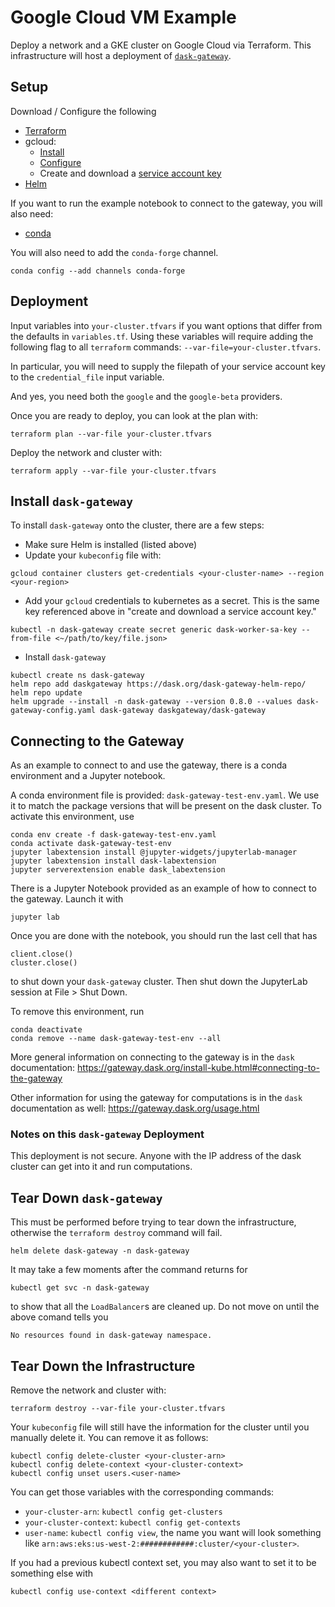 # Google Cloud VM Example

Deploy a network and a GKE cluster on Google Cloud via
Terraform. This infrastructure will host a deployment of
[`dask-gateway`](https://gateway.dask.org/).

## Setup

Download / Configure the following

- [Terraform](https://www.terraform.io/downloads.html)
- gcloud:
  - [Install](https://cloud.google.com/sdk/docs/install)
  - [Configure](https://cloud.google.com/sdk/docs/initializing)
  - Create and download a
  [service account key](https://cloud.google.com/iam/docs/creating-managing-service-account-keys) 
- [Helm](https://helm.sh/docs/intro/quickstart/)

If you want to run the example notebook to connect to the
gateway, you will also need:

- [conda](https://docs.conda.io/projects/conda/en/latest/user-guide/install/index.html)

You will also need to add the `conda-forge` channel.

```
conda config --add channels conda-forge
```

## Deployment

Input variables into `your-cluster.tfvars` if you want
options that differ from the defaults in `variables.tf`.
Using these variables will require adding the following flag
to all `terraform` commands: `--var-file=your-cluster.tfvars`.

In particular, you will need to supply the filepath of your
service account key to the `credential_file` input variable.

And yes, you need both the `google` and the `google-beta`
providers.

Once you are ready to deploy, you can look at the plan with:

```
terraform plan --var-file your-cluster.tfvars
```

Deploy the network and cluster with:

```
terraform apply --var-file your-cluster.tfvars
```

## Install `dask-gateway`

To install `dask-gateway` onto the cluster, there are a few
steps:
- Make sure Helm is installed (listed above)
- Update your `kubeconfig` file with:
```
gcloud container clusters get-credentials <your-cluster-name> --region <your-region>
```
- Add your `gcloud` credentials to kubernetes as a secret.
This is the same key referenced above in "create and download
a service account key."
```
kubectl -n dask-gateway create secret generic dask-worker-sa-key --from-file <~/path/to/key/file.json>
```
- Install `dask-gateway`
```
kubectl create ns dask-gateway
helm repo add daskgateway https://dask.org/dask-gateway-helm-repo/
helm repo update
helm upgrade --install -n dask-gateway --version 0.8.0 --values dask-gateway-config.yaml dask-gateway daskgateway/dask-gateway
```

## Connecting to the Gateway

As an example to connect to and use the gateway, there is
a conda environment and a Jupyter notebook.

A conda environment file is provided:
`dask-gateway-test-env.yaml`. We use it to match the package
versions that will be present on the dask cluster. To
activate this environment, use

```
conda env create -f dask-gateway-test-env.yaml
conda activate dask-gateway-test-env
jupyter labextension install @jupyter-widgets/jupyterlab-manager
jupyter labextension install dask-labextension
jupyter serverextension enable dask_labextension
```

There is a Jupyter Notebook provided as an example of how
to connect to the gateway. Launch it with

```
jupyter lab
```

Once you are done with the notebook, you should run the
last cell that has

```
client.close()
cluster.close()
```

to shut down your `dask-gateway` cluster. Then shut down
the JupyterLab session at File > Shut Down.

To remove this environment, run

```
conda deactivate
conda remove --name dask-gateway-test-env --all
```

More general information on connecting to the gateway is in
the `dask` documentation:
https://gateway.dask.org/install-kube.html#connecting-to-the-gateway

Other information for using the gateway for computations
is in the `dask` documentation as well:
https://gateway.dask.org/usage.html

### Notes on this `dask-gateway` Deployment

This deployment is not secure. Anyone with the IP address
of the dask cluster can get into it and run computations.

## Tear Down `dask-gateway`

This must be performed before trying to tear down the
infrastructure, otherwise the `terraform destroy` command
will fail.

```
helm delete dask-gateway -n dask-gateway
```

It may take a few moments after the command returns for

```
kubectl get svc -n dask-gateway
```

to show that all the `LoadBalancer`s are cleaned up. Do not
move on until the above comand tells you

```
No resources found in dask-gateway namespace.
```

## Tear Down the Infrastructure

Remove the network and cluster with:

```
terraform destroy --var-file your-cluster.tfvars
```

Your `kubeconfig` file will still have the information for the
cluster until you manually delete it. You can remove it as
follows:

```
kubectl config delete-cluster <your-cluster-arn>
kubectl config delete-context <your-cluster-context>
kubectl config unset users.<user-name>
```

You can get those variables with the corresponding commands:

- `your-cluster-arn`: `kubectl config get-clusters`
- `your-cluster-context`: `kubectl config get-contexts`
- `user-name`: `kubectl config view`, the name you want will
look something like
`arn:aws:eks:us-west-2:############:cluster/<your-cluster>`.

If you had a previous kubectl context set, you may also want
to set it to be something else with

```
kubectl config use-context <different context>
```
